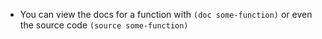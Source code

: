 * You can view the docs for a function with `(doc some-function)` or even the  source code `(source some-function)`